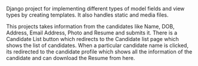 Django project for implementing different types of model fields and view types by creating templates. It also handles static and media files.

This projects takes information from the candidates like Name, DOB, Address, Email Address, Photo and Resume and submits it. 
There is a Candidate List button which redirects to the Candidate list page which shows the list of candidates.
When a particular candidate name is clicked, its redirected to the candidate profile which shows all the information of the candidate and can download the Resume from here.
